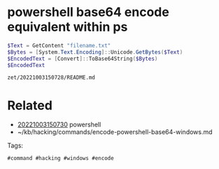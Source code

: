 # powershell base64 encode equivalent within ps
```powershell
$Text = GetContent "filename.txt"
$Bytes = [System.Text.Encoding]::Unicode.GetBytes($Text)
$EncodedText = [Convert]::ToBase64String($Bytes)
$EncodedText
```

` zet/20221003150728/README.md `

# Related

- [20221003150730](/zet/20221003150730/README.md) powershell
- ~/kb/hacking/commands/encode-powershell-base64-windows.md

Tags:

    #command #hacking #windows #encode 
